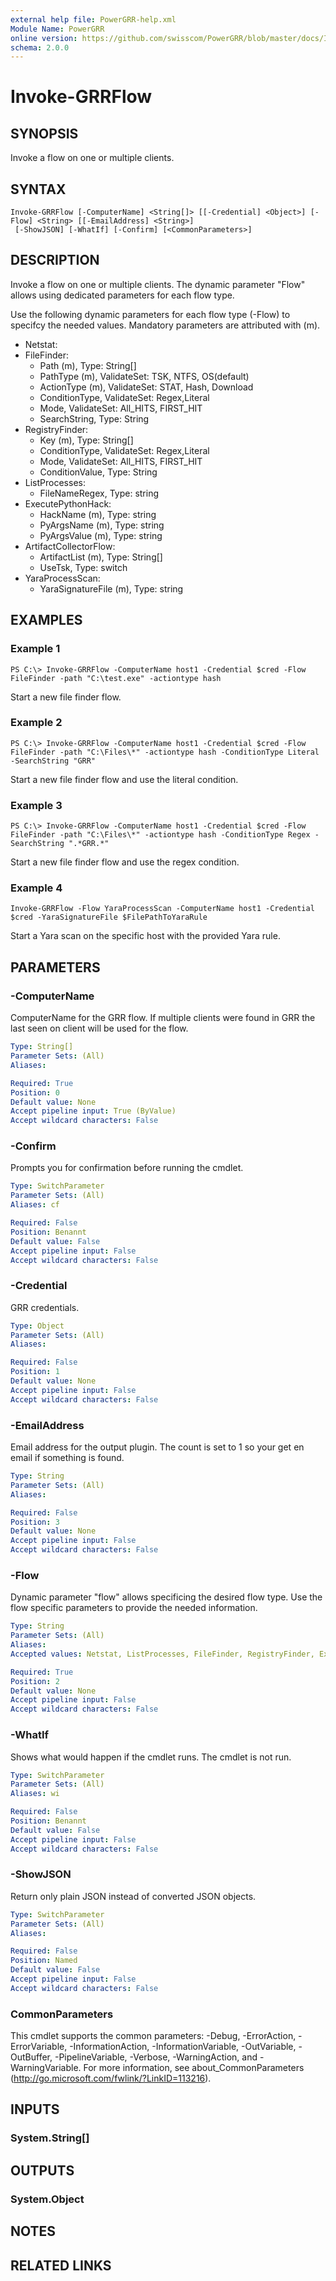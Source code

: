 ```yaml
---
external help file: PowerGRR-help.xml
Module Name: PowerGRR
online version: https://github.com/swisscom/PowerGRR/blob/master/docs/Invoke-GRRFlow.md
schema: 2.0.0
---
```


# Invoke-GRRFlow

## SYNOPSIS
Invoke a flow on one or multiple clients.

## SYNTAX

```
Invoke-GRRFlow [-ComputerName] <String[]> [[-Credential] <Object>] [-Flow] <String> [[-EmailAddress] <String>]
 [-ShowJSON] [-WhatIf] [-Confirm] [<CommonParameters>]
```

## DESCRIPTION
Invoke a flow on one or multiple clients. The dynamic parameter "Flow" allows
using dedicated parameters for each flow type.

Use the following dynamic parameters for each flow type (-Flow) to specifcy the
needed values. Mandatory parameters are attributed with (m). 
- Netstat: 
- FileFinder: 
   - Path (m), Type: String[]
   - PathType (m), ValidateSet: TSK, NTFS, OS(default)
   - ActionType (m), ValidateSet: STAT, Hash, Download
   - ConditionType, ValidateSet: Regex,Literal
   - Mode, ValidateSet: All_HITS, FIRST_HIT
   - SearchString, Type: String
- RegistryFinder: 
   - Key (m), Type: String[]
   - ConditionType, ValidateSet: Regex,Literal
   - Mode, ValidateSet: All_HITS, FIRST_HIT
   - ConditionValue, Type: String
- ListProcesses: 
   - FileNameRegex, Type: string
- ExecutePythonHack: 
   - HackName (m), Type: string
   - PyArgsName (m), Type: string
   - PyArgsValue (m), Type: string
- ArtifactCollectorFlow:
   - ArtifactList (m), Type: String[]
   - UseTsk, Type: switch
- YaraProcessScan:
   - YaraSignatureFile (m), Type: string

## EXAMPLES

### Example 1
```
PS C:\> Invoke-GRRFlow -ComputerName host1 -Credential $cred -Flow FileFinder -path "C:\test.exe" -actiontype hash
```

Start a new file finder flow.

### Example 2
```
PS C:\> Invoke-GRRFlow -ComputerName host1 -Credential $cred -Flow FileFinder -path "C:\Files\*" -actiontype hash -ConditionType Literal -SearchString "GRR"
```

Start a new file finder flow and use the literal condition.

### Example 3
```
PS C:\> Invoke-GRRFlow -ComputerName host1 -Credential $cred -Flow FileFinder -path "C:\Files\*" -actiontype hash -ConditionType Regex -SearchString ".*GRR.*"
```

Start a new file finder flow and use the regex condition.

### Example 4
```
Invoke-GRRFlow -Flow YaraProcessScan -ComputerName host1 -Credential $cred -YaraSignatureFile $FilePathToYaraRule
```

Start a Yara scan on the specific host with the provided Yara rule.

## PARAMETERS

### -ComputerName
ComputerName for the GRR flow. If multiple clients were found in GRR the last
seen on client will be used for the flow.

```yaml
Type: String[]
Parameter Sets: (All)
Aliases:

Required: True
Position: 0
Default value: None
Accept pipeline input: True (ByValue)
Accept wildcard characters: False
```

### -Confirm
Prompts you for confirmation before running the cmdlet.

```yaml
Type: SwitchParameter
Parameter Sets: (All)
Aliases: cf

Required: False
Position: Benannt
Default value: False
Accept pipeline input: False
Accept wildcard characters: False
```

### -Credential
GRR credentials.

```yaml
Type: Object
Parameter Sets: (All)
Aliases:

Required: False
Position: 1
Default value: None
Accept pipeline input: False
Accept wildcard characters: False
```

### -EmailAddress
Email address for the output plugin. The count is set to 1 so your get en email
if something is found.

```yaml
Type: String
Parameter Sets: (All)
Aliases:

Required: False
Position: 3
Default value: None
Accept pipeline input: False
Accept wildcard characters: False
```

### -Flow
Dynamic parameter "flow" allows specificing the desired flow type. Use the flow
specific parameters to provide the needed information.

```yaml
Type: String
Parameter Sets: (All)
Aliases:
Accepted values: Netstat, ListProcesses, FileFinder, RegistryFinder, ExecutePythonHack, ArtifactCollectorFlow

Required: True
Position: 2
Default value: None
Accept pipeline input: False
Accept wildcard characters: False
```

### -WhatIf
Shows what would happen if the cmdlet runs.
The cmdlet is not run.

```yaml
Type: SwitchParameter
Parameter Sets: (All)
Aliases: wi

Required: False
Position: Benannt
Default value: False
Accept pipeline input: False
Accept wildcard characters: False
```

### -ShowJSON
Return only plain JSON instead of converted JSON objects.

```yaml
Type: SwitchParameter
Parameter Sets: (All)
Aliases:

Required: False
Position: Named
Default value: False
Accept pipeline input: False
Accept wildcard characters: False
```

### CommonParameters
This cmdlet supports the common parameters: -Debug, -ErrorAction, -ErrorVariable, -InformationAction, -InformationVariable, -OutVariable, -OutBuffer, -PipelineVariable, -Verbose, -WarningAction, and -WarningVariable. For more information, see about_CommonParameters (http://go.microsoft.com/fwlink/?LinkID=113216).

## INPUTS

### System.String[]

## OUTPUTS

### System.Object

## NOTES

## RELATED LINKS
